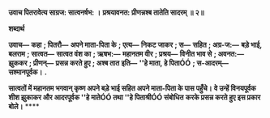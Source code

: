 **उवाच पितरावेत्य साग्रज: सात्वनर्षभ: ।** **प्रश्रयावनत: प्रीणन्नश्ब तातेति सादरम् ॥ २॥** 

**शब्दार्थ** 

**उवाच—** **कहा** **; पितरौ—** **अपने माता-पिता के** **; एत्य—** **निकट जाकर** **; स—** **सहित** **; अग्र-ज:—** **बड़े भाई, बलराम** **; सात्वत—** **सात्वत वंश का** **; ऋषभ:—** **महानतम वीर** **; प्रश्रय—** **विनीत भाव से** **; अवनत:—** **झुककर** **; प्रीणन्—** **प्रसन्न करते हुए** **; अश्ब तात** **इति—** **''हे माता, हे पिताÓÓ** **; स-आदरम्—** **सश्मानपूर्वक।** **.** 

**सात्वतों में महानतम भगवान् कृष्ण अपने बड़े भाई सहित अपने माता-पिता के पास पहुँचे।** **वे उन्हें विनयपूर्वक शीश झुकाकर और आदरपूर्वक ''हे मातेÓÓ तथा ''हे पिताश्रीÓÓ संबोधित** **करके प्रसन्न करते हुए इस प्रकार बोले।** **** 